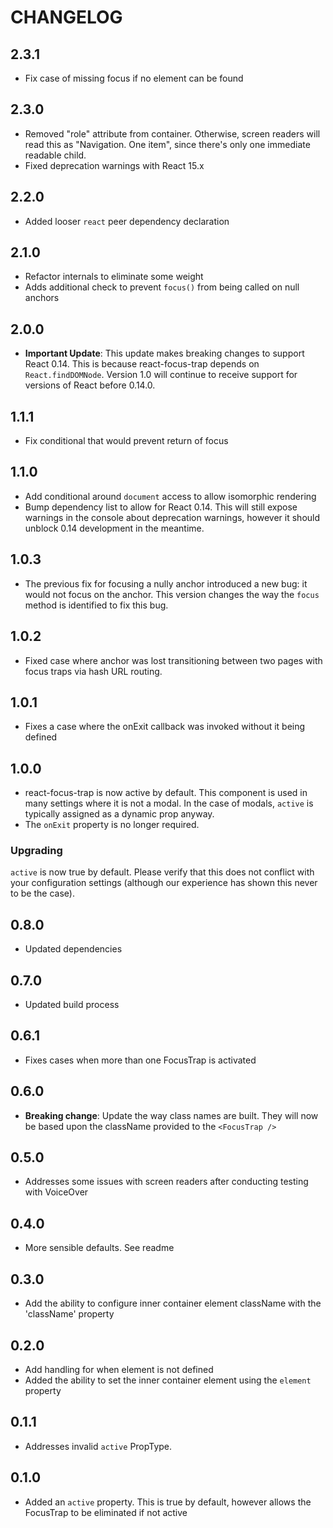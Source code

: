 # CHANGELOG

## 2.3.1

- Fix case of missing focus if no element can be found

## 2.3.0

- Removed "role" attribute from container. Otherwise, screen readers
  will read this as "Navigation. One item", since there's only one
  immediate readable child.
- Fixed deprecation warnings with React 15.x

## 2.2.0

- Added looser `react` peer dependency declaration

## 2.1.0

- Refactor internals to eliminate some weight
- Adds additional check to prevent `focus()` from being called on null
  anchors

## 2.0.0

- **Important Update**: This update makes breaking changes to support
  React 0.14. This is because react-focus-trap depends on
  `React.findDOMNode`. Version 1.0 will continue to receive support
  for versions of React before 0.14.0.

## 1.1.1

- Fix conditional that would prevent return of focus

## 1.1.0

- Add conditional around `document` access to allow isomorphic rendering
- Bump dependency list to allow for React 0.14. This will still expose
  warnings in the console about deprecation warnings, however it
  should unblock 0.14 development in the meantime.

## 1.0.3

- The previous fix for focusing a nully anchor introduced a new bug:
  it would not focus on the anchor. This version changes the way
  the `focus` method is identified to fix this bug.

## 1.0.2

- Fixed case where anchor was lost transitioning between two pages
  with focus traps via hash URL routing.

## 1.0.1

- Fixes a case where the onExit callback was invoked without it being defined

## 1.0.0

- react-focus-trap is now active by default. This component is used in
  many settings where it is not a modal. In the case of modals,
  `active` is typically assigned as a dynamic prop anyway.
- The `onExit` property is no longer required.

### Upgrading

`active` is now true by default. Please verify that this does not
conflict with your configuration settings (although our experience has
shown this never to be the case).

## 0.8.0

- Updated dependencies

## 0.7.0

- Updated build process

## 0.6.1

- Fixes cases when more than one FocusTrap is activated

## 0.6.0

- **Breaking change**: Update the way class names are built. They will
  now be based upon the className provided to the `<FocusTrap />`

## 0.5.0

- Addresses some issues with screen readers after conducting testing
  with VoiceOver

## 0.4.0

- More sensible defaults. See readme

## 0.3.0

- Add the ability to configure inner container element className with
  the 'className' property

## 0.2.0

- Add handling for when element is not defined
- Added the ability to set the inner container element using the
  `element` property

## 0.1.1

- Addresses invalid `active` PropType.

## 0.1.0

- Added an `active` property. This is true by default, however allows
  the FocusTrap to be eliminated if not active
